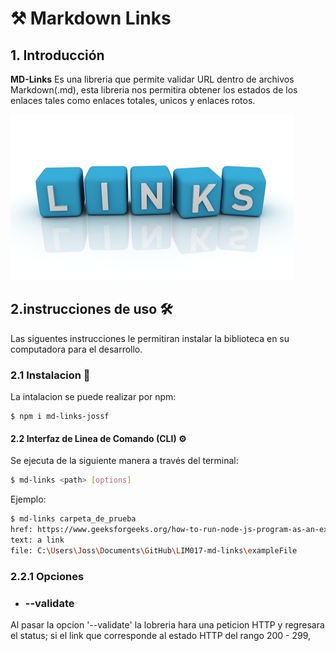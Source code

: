 # ⚒️ Markdown Links

## 1. Introducción

**MD-Links** Es una libreria que permite validar URL dentro de archivos Markdown(.md), esta libreria nos permitira obtener los estados de los enlaces tales como enlaces totales, unicos y enlaces rotos.

![md-links](https://github.com/JossFranco/LIM017-md-links/blob/dev/imagenes/links.jpg)
 
 ## 2.instrucciones de uso 🛠️

 Las siguentes instrucciones le permitiran instalar la biblioteca en su computadora para el desarrollo.

 ### 2.1 Instalacion 🧰
 La intalacion se puede realizar por npm:

 ```
$ npm i md-links-jossf

```
#### 2.2 Interfaz de Linea de Comando (CLI) ⚙️

Se ejecuta de la siguiente manera a través del terminal:

```sh
$ md-links <path> [options]
```

 Ejemplo: 

 ```sh
$ md-links carpeta_de_prueba
href: https://www.geeksforgeeks.org/how-to-run-node-js-program-as-an-executable/
text: a link
file: C:\Users\Joss\Documents\GitHub\LIM017-md-links\exampleFile
```
### 2.2.1 Opciones 

* ### --validate
Al pasar la opcion '--validate' la lobreria hara una peticion HTTP y regresara el status; si el link que corresponde al estado HTTP del rango 200 - 299,




























